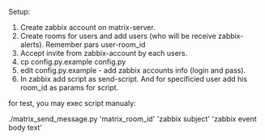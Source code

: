 
Setup:
1. Create zabbix account on matrix-server.
2. Create rooms for users and add users (who will be receive zabbix-alerts). Remember pars user-room_id
3. Accept invite from zabbix-account by each users.
4. cp config.py.example config.py
5. edit config.py.example - add zabbix accounts info (login and pass).
6. In zabbix add script as send-script. And for specificied user add his room_id as params for script.

for test, you may exec script manualy:

  ./matrix_send_message.py 'matrix_room_id' 'zabbix subject' 'zabbix event body text'
